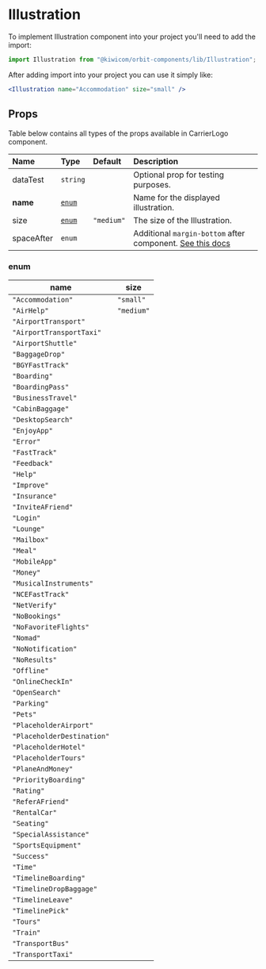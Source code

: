 # Illustration
To implement Illustration component into your project you'll need to add the import:
```jsx
import Illustration from "@kiwicom/orbit-components/lib/Illustration";
```
After adding import into your project you can use it simply like:
```jsx
<Illustration name="Accommodation" size="small" />
```
## Props
Table below contains all types of the props available in CarrierLogo component.

| Name          | Type                             | Default         | Description                      |
| :------------ | :------------------------------- | :-------------- | :------------------------------- |
| dataTest      | `string`                         |                 | Optional prop for testing purposes.
| **name**      | [`enum`](#enum)                  |                 | Name for the displayed illustration.
| size          | [`enum`](#enum)                  | `"medium"`      | The size of the Illustration.
| spaceAfter    | `enum`                           |                 | Additional `margin-bottom` after component. [See this docs](https://github.com/kiwicom/orbit-components/tree/master/src/common/getSpacingToken)
### enum

| name                       | size       |
| -------------------------- | ---------- |
| `"Accommodation"`          | `"small"`  |
| `"AirHelp"`                | `"medium"` |
| `"AirportTransport"`       |            |
| `"AirportTransportTaxi"`   |            |
| `"AirportShuttle"`         |            |
| `"BaggageDrop"`            |            |
| `"BGYFastTrack"`           |            |
| `"Boarding"`               |            |
| `"BoardingPass"`           |            |
| `"BusinessTravel"`         |            |
| `"CabinBaggage"`           |            |
| `"DesktopSearch"`          |            |
| `"EnjoyApp"`               |            |
| `"Error"`                  |            |
| `"FastTrack"`              |            |
| `"Feedback"`               |            |
| `"Help"`                   |            |
| `"Improve"`                |            |
| `"Insurance"`              |            |
| `"InviteAFriend"`          |            |
| `"Login"`                  |            |
| `"Lounge"`                 |            |
| `"Mailbox"`                |            |
| `"Meal"`                   |            |
| `"MobileApp"`              |            |
| `"Money"`                  |            |
| `"MusicalInstruments"`     |            |
| `"NCEFastTrack"`           |            |
| `"NetVerify"`              |            |
| `"NoBookings"`             |            |
| `"NoFavoriteFlights"`      |            |
| `"Nomad"`                  |            |
| `"NoNotification"`         |            |
| `"NoResults"`              |            |
| `"Offline"`                |            |
| `"OnlineCheckIn"`          |            |
| `"OpenSearch"`             |            |
| `"Parking"`                |            |
| `"Pets"`                   |            |
| `"PlaceholderAirport"`     |            |
| `"PlaceholderDestination"` |            |
| `"PlaceholderHotel"`       |            |
| `"PlaceholderTours"`       |            |
| `"PlaneAndMoney"`          |            |
| `"PriorityBoarding"`       |            |
| `"Rating"`                 |            |
| `"ReferAFriend"`           |            |
| `"RentalCar"`              |            |
| `"Seating"`                |            |
| `"SpecialAssistance"`      |            |
| `"SportsEquipment"`        |            |
| `"Success"`                |            |
| `"Time"`                   |            |
| `"TimelineBoarding"`       |            |
| `"TimelineDropBaggage"`    |            |
| `"TimelineLeave"`          |            |
| `"TimelinePick"`           |            |
| `"Tours"`                  |            |
| `"Train"`                  |            |
| `"TransportBus"`           |            |
| `"TransportTaxi"`          |            |
